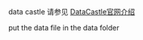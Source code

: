 data castle
请参见 [DataCastle官网介绍](http://www.pkbigdata.com/common/competition/148.html)

put the data file in the data folder


	
